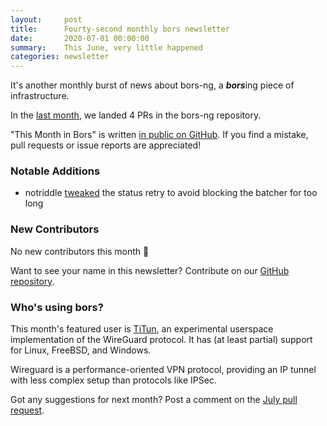 ```yaml
---
layout:     post
title:      Fourty-second monthly bors newsletter
date:       2020-07-01 00:00:00
summary:    This June, very little happened
categories: newsletter
---
```


It's another monthly burst of news about bors-ng, a <em><b>bors</b></em>ing piece of infrastructure.

In the [last month](https://github.com/bors-ng/bors-ng/pulls?utf8=%E2%9C%93&q=is%3Apr%20is%3Amerged%20closed%3A2020-06-01..2020-06-30),
we landed 4 PRs in the bors-ng repository.

"This Month in Bors" is written [in public on GitHub][GitHub for TMiB].
If you find a mistake, pull requests or issue reports are appreciated!

[GitHub for TMiB]: https://github.com/bors-ng/bors-ng.github.io


### Notable Additions

* notriddle [tweaked](https://github.com/bors-ng/bors-ng/pull/976) the status retry to avoid blocking the batcher for too long


### New Contributors

No new contributors this month 🙁

Want to see your name in this newsletter? Contribute on our [GitHub repository](https://github.com/bors-ng/bors-ng).


### Who's using bors?

This month's featured user is [TiTun](https://github.com/sopium/titun), an experimental userspace implementation of the WireGuard protocol. It has (at least partial) support for Linux, FreeBSD, and Windows.

Wireguard is a performance-oriented VPN protocol, providing an IP tunnel with less complex setup than protocols like IPSec.

Got any suggestions for next month?
Post a comment on the [July pull request](https://github.com/bors-ng/bors-ng.github.io/pull/114).
